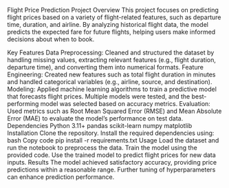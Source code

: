 Flight Price Prediction
Project Overview
This project focuses on predicting flight prices based on a variety of flight-related features, such as departure time, duration, and airline. By analyzing historical flight data, the model predicts the expected fare for future flights, helping users make informed decisions about when to book.

Key Features
Data Preprocessing: Cleaned and structured the dataset by handling missing values, extracting relevant features (e.g., flight duration, departure time), and converting them into numerical formats.
Feature Engineering: Created new features such as total flight duration in minutes and handled categorical variables (e.g., airline, source, and destination).
Modeling: Applied machine learning algorithms to train a predictive model that forecasts flight prices. Multiple models were tested, and the best-performing model was selected based on accuracy metrics.
Evaluation: Used metrics such as Root Mean Squared Error (RMSE) and Mean Absolute Error (MAE) to evaluate the model’s performance on test data.
Dependencies
Python 3.11+
pandas
scikit-learn
numpy
matplotlib
Installation
Clone the repository.
Install the required dependencies using:
bash
Copy code
pip install -r requirements.txt
Usage
Load the dataset and run the notebook to preprocess the data.
Train the model using the provided code.
Use the trained model to predict flight prices for new data inputs.
Results
The model achieved satisfactory accuracy, providing price predictions within a reasonable range. Further tuning of hyperparameters can enhance prediction performance.

